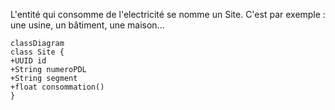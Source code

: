 

L'entité qui consomme de l'electricité se nomme un Site. C'est par exemple : une usine, un bâtiment, une maison...

```mermaid
classDiagram
class Site {
+UUID id
+String numeroPDL
+String segment
+float consommation()
}
```

